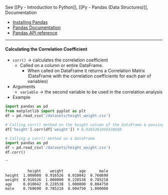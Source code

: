 See [[Py - Introduction to Python]], [[Py - Pandas (Data Structures)]], 
Documentation
* [Installing Pandas](https://pandas.pydata.org/docs/getting_started/install.html)
* [Pandas Documentation](https://pandas.pydata.org/docs/)
* [Pandas API reference](https://pandas.pydata.org/docs/reference/index.html)

----
#### Calculating the Correlation Coefficient 
* `corr()` -> calculates the correlation coefficient 
	* Called on a column or entire DataFrame. 
		* When called on DataFrame it returns a Correlation Matrix (DataFrame with the correlation coefficients for each pair of variables)
* Arguments
	* `variable` -> the second variable to be used in the correlation analysis
* Example
```python
import pandas as pd
from matplotlib import pyplot as plt
df = pd.read_csv('/datasets/height_weight.csv')

# Calling corr() method on the height column of the DataFrame & passing in the weight column as an arg
df['height'].corr(df['weight']) # 0.9165261045538688
```

```Python
# Calling a corr() method on a DataFrame
import pandas as pd
df = pd.read_csv('/datasets/height_weight.csv')
df.corr()
```
``
```
          height    weight       age      male
height  1.000000  0.916526  0.010042  0.760690
weight  0.916526  1.000000  0.228538  0.785218
age     0.010042  0.228538  1.000000  0.004750
male    0.760690  0.785218  0.004750  1.000000
```